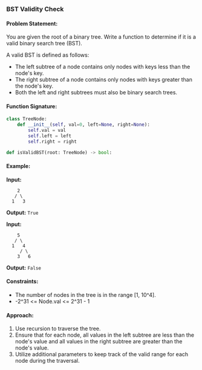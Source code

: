 ### BST Validity Check

#### Problem Statement:
You are given the root of a binary tree. Write a function to determine if it is a valid binary search tree (BST).

A valid BST is defined as follows:
- The left subtree of a node contains only nodes with keys less than the node's key.
- The right subtree of a node contains only nodes with keys greater than the node's key.
- Both the left and right subtrees must also be binary search trees.

#### Function Signature:
```python
class TreeNode:
    def __init__(self, val=0, left=None, right=None):
        self.val = val
        self.left = left
        self.right = right

def isValidBST(root: TreeNode) -> bool:
```

#### Example:
**Input:**
```
    2
   / \
  1   3
```

**Output:** `True`

**Input:**
```
    5
   / \
  1   4
     / \
    3   6
```

**Output:** `False`

#### Constraints:
- The number of nodes in the tree is in the range [1, 10^4].
- -2^31 <= Node.val <= 2^31 - 1

#### Approach:
1. Use recursion to traverse the tree.
2. Ensure that for each node, all values in the left subtree are less than the node's value and all values in the right subtree are greater than the node's value.
3. Utilize additional parameters to keep track of the valid range for each node during the traversal.
